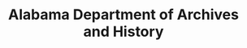 ---
layout: repo
title: "Alabama Department of Archives and History"
id: 10832
permalink: repos/10832/
---